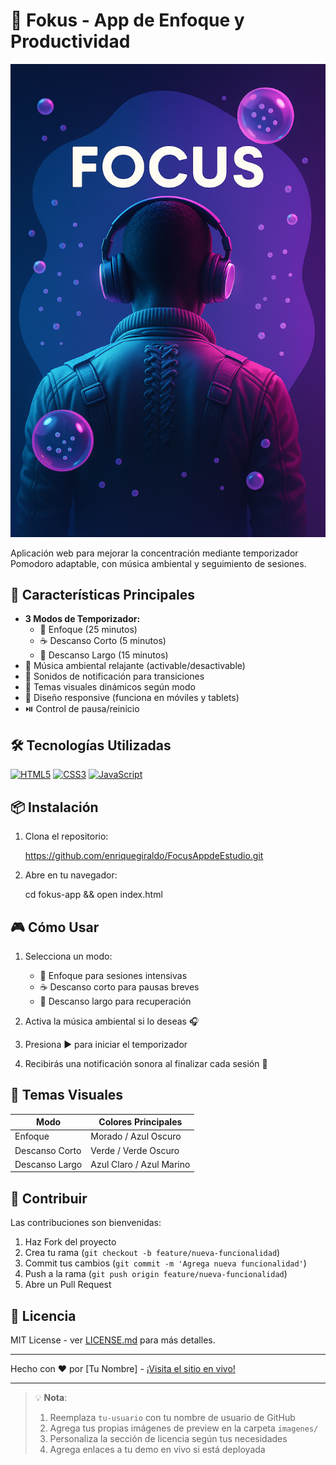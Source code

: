 # 🎯 Fokus - App de Enfoque y Productividad

![Preview de la App](imagenes/enfoque.png) <!-- Reemplaza con tu imagen de preview -->

Aplicación web para mejorar la concentración mediante temporizador Pomodoro adaptable, con música ambiental y seguimiento de sesiones.

## 🚀 Características Principales

- **3 Modos de Temporizador:**
  - 🧠 Enfoque (25 minutos)
  - ☕ Descanso Corto (5 minutos)
  - 🌴 Descanso Largo (15 minutos)
- 🎵 Música ambiental relajante (activable/desactivable)
- 🔔 Sonidos de notificación para transiciones
- 🎨 Temas visuales dinámicos según modo
- 📱 Diseño responsive (funciona en móviles y tablets)
- ⏯️ Control de pausa/reinicio

## 🛠️ Tecnologías Utilizadas

[![HTML5](https://img.shields.io/badge/HTML5-E34F26?style=flat&logo=html5&logoColor=white)](https://developer.mozilla.org/es/docs/Web/HTML)
[![CSS3](https://img.shields.io/badge/CSS3-1572B6?style=flat&logo=css3&logoColor=white)](https://developer.mozilla.org/es/docs/Web/CSS)
[![JavaScript](https://img.shields.io/badge/JavaScript-F7DF1E?style=flat&logo=javascript&logoColor=black)](https://developer.mozilla.org/es/docs/Web/JavaScript)

## 📦 Instalación

1. Clona el repositorio:

   https://github.com/enriquegiraldo/FocusAppdeEstudio.git

3. Abre en tu navegador:

   
   cd fokus-app && open index.html
   

## 🎮 Cómo Usar

1. Selecciona un modo:

   * 🧠 Enfoque para sesiones intensivas
   * ☕ Descanso corto para pausas breves
   * 🌴 Descanso largo para recuperación

2. Activa la música ambiental si lo deseas 🎧

3. Presiona ▶️ para iniciar el temporizador

4. Recibirás una notificación sonora al finalizar cada sesión 🔔

## 🌈 Temas Visuales

| Modo           | Colores Principales      |
| -------------- | ------------------------ |
| Enfoque        | Morado / Azul Oscuro     |
| Descanso Corto | Verde / Verde Oscuro     |
| Descanso Largo | Azul Claro / Azul Marino |

## 🤝 Contribuir

Las contribuciones son bienvenidas:

1. Haz Fork del proyecto
2. Crea tu rama (`git checkout -b feature/nueva-funcionalidad`)
3. Commit tus cambios (`git commit -m 'Agrega nueva funcionalidad'`)
4. Push a la rama (`git push origin feature/nueva-funcionalidad`)
5. Abre un Pull Request

## 📄 Licencia

MIT License - ver [LICENSE.md](LICENSE.md) para más detalles.

---

Hecho con ❤️ por \[Tu Nombre] - [¡Visita el sitio en vivo!](https://tu-usuario.github.io/fokus-app)

---

> 💡 **Nota**:
>
> 1. Reemplaza `tu-usuario` con tu nombre de usuario de GitHub
> 2. Agrega tus propias imágenes de preview en la carpeta `imagenes/`
> 3. Personaliza la sección de licencia según tus necesidades
> 4. Agrega enlaces a tu demo en vivo si está deployada

